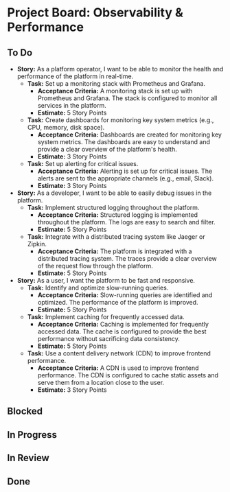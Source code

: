 
# Project Board: Observability & Performance

## To Do

*   **Story:** As a platform operator, I want to be able to monitor the health and performance of the platform in real-time.
    *   **Task:** Set up a monitoring stack with Prometheus and Grafana.
        *   **Acceptance Criteria:** A monitoring stack is set up with Prometheus and Grafana. The stack is configured to monitor all services in the platform.
        *   **Estimate:** 5 Story Points
    *   **Task:** Create dashboards for monitoring key system metrics (e.g., CPU, memory, disk space).
        *   **Acceptance Criteria:** Dashboards are created for monitoring key system metrics. The dashboards are easy to understand and provide a clear overview of the platform's health.
        *   **Estimate:** 3 Story Points
    *   **Task:** Set up alerting for critical issues.
        *   **Acceptance Criteria:** Alerting is set up for critical issues. The alerts are sent to the appropriate channels (e.g., email, Slack).
        *   **Estimate:** 3 Story Points
*   **Story:** As a developer, I want to be able to easily debug issues in the platform.
    *   **Task:** Implement structured logging throughout the platform.
        *   **Acceptance Criteria:** Structured logging is implemented throughout the platform. The logs are easy to search and filter.
        *   **Estimate:** 5 Story Points
    *   **Task:** Integrate with a distributed tracing system like Jaeger or Zipkin.
        *   **Acceptance Criteria:** The platform is integrated with a distributed tracing system. The traces provide a clear overview of the request flow through the platform.
        *   **Estimate:** 5 Story Points
*   **Story:** As a user, I want the platform to be fast and responsive.
    *   **Task:** Identify and optimize slow-running queries.
        *   **Acceptance Criteria:** Slow-running queries are identified and optimized. The performance of the platform is improved.
        *   **Estimate:** 5 Story Points
    *   **Task:** Implement caching for frequently accessed data.
        *   **Acceptance Criteria:** Caching is implemented for frequently accessed data. The cache is configured to provide the best performance without sacrificing data consistency.
        *   **Estimate:** 5 Story Points
    *   **Task:** Use a content delivery network (CDN) to improve frontend performance.
        *   **Acceptance Criteria:** A CDN is used to improve frontend performance. The CDN is configured to cache static assets and serve them from a location close to the user.
        *   **Estimate:** 3 Story Points

## Blocked


## In Progress


## In Review


## Done

